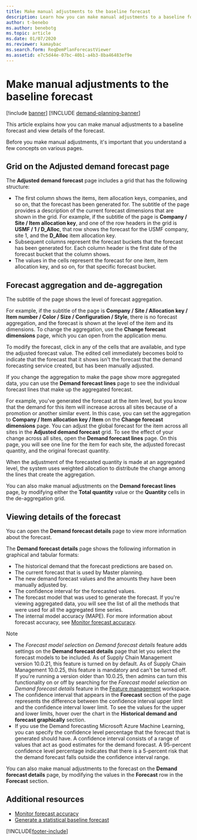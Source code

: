 ```yaml
---
title: Make manual adjustments to the baseline forecast
description: Learn how you can make manual adjustments to a baseline forecast and view details of the forecast with an outline on the adjusted demand forecast page. 
author: t-benebo
ms.author: benebotg
ms.topic: article
ms.date: 01/07/2020
ms.reviewer: kamaybac
ms.search.form: ReqDemPlanForecastViewer
ms.assetid: e7c5d44e-07bc-40b1-a4b3-8ba46483ef9e
---
```


# Make manual adjustments to the baseline forecast

[!include [banner](../includes/banner.md)]
[!INCLUDE [demand-planning-banner](../includes/demand-planning-banner.md)]

This article explains how you can make manual adjustments to a baseline forecast and view details of the forecast.

Before you make manual adjustments, it's important that you understand a few concepts on various pages.

## Grid on the Adjusted demand forecast page

The **Adjusted demand forecast** page includes a grid that has the following structure:

- The first column shows the items, item allocation keys, companies, and so on, that the forecast has been generated for. The subtitle of the page provides a description of the current forecast dimensions that are shown in the grid. For example, if the subtitle of the page is **Company / Site / Item allocation key**, and one of the row headers in the grid is **USMF / 1 / D\_Alloc**, that row shows the forecast for the USMF company, site 1, and the **D\_Alloc** item allocation key.
- Subsequent columns represent the forecast buckets that the forecast has been generated for. Each column header is the first date of the forecast bucket that the column shows.
- The values in the cells represent the forecast for one item, item allocation key, and so on, for that specific forecast bucket.

## Forecast aggregation and de-aggregation

The subtitle of the page shows the level of forecast aggregation.

For example, if the subtitle of the page is **Company / Site / Allocation key / Item number / Color / Size / Configuration / Style**, there is no forecast aggregation, and the forecast is shown at the level of the item and its dimensions. To change the aggregation, use the **Change forecast dimensions** page, which you can open from the application menu.

To modify the forecast, click in any of the cells that are available, and type the adjusted forecast value. The edited cell immediately becomes bold to indicate that the forecast that it shows isn't the forecast that the demand forecasting service created, but has been manually adjusted.

If you change the aggregation to make the page show more aggregated data, you can use the **Demand forecast lines** page to see the individual forecast lines that make up the aggregated forecast.

For example, you've generated the forecast at the item level, but you know that the demand for this item will increase across all sites because of a promotion or another similar event. In this case, you can set the aggregation to **Company / Item allocation key / Item** on the **Change forecast dimensions** page. You can adjust the global forecast for the item across all sites in the **Adjusted demand forecast** grid. To see the effect of your change across all sites, open the **Demand forecast lines** page. On this page, you will see one line for the item for each site, the adjusted forecast quantity, and the original forecast quantity.

When the adjustment of the forecasted quantity is made at an aggregated level, the system uses weighted allocation to distribute the change among the lines that create the aggregation.

You can also make manual adjustments on the **Demand forecast lines** page, by modifying either the **Total quantity** value or the **Quantity** cells in the de-aggregation grid.

## Viewing details of the forecast

You can open the **Demand forecast details** page to view more information about the forecast.

The **Demand forecast details** page shows the following information in graphical and tabular formats:

- The historical demand that the forecast predictions are based on.
- The current forecast that is used by Master planning.
- The new demand forecast values and the amounts they have been manually adjusted by.
- The confidence interval for the forecasted values.
- The forecast model that was used to generate the forecast. If you're viewing aggregated data, you will see the list of all the methods that were used for all the aggregated time series.
- The internal model accuracy (MAPE). For more information about forecast accuracy, see [Monitor forecast accuracy](monitor-forecast-accuracy.md).

> [!NOTE]
> - The *Forecast model selection on Demand forecast details* feature adds settings on the **Demand forecast details** page that let you select the forecast models to be included. As of Supply Chain Management version 10.0.21, this feature is turned on by default. As of Supply Chain Management 10.0.25, this feature is mandatory and can't be turned off. If you're running a version older than 10.0.25, then admins can turn this functionality on or off by searching for the *Forecast model selection on Demand forecast details* feature in the [Feature management](../../fin-ops-core/fin-ops/get-started/feature-management/feature-management-overview.md) workspace.
> - The confidence interval that appears in the **Forecast** section of the page represents the difference between the confidence interval upper limit and the confidence interval lower limit. To see the values for the upper and lower limits, hover over the chart in the **Historical demand and forecast graphically** section.
> - If you use the Demand forecasting Microsoft Azure Machine Learning, you can specify the confidence level percentage that the forecast that is generated should have. A confidence interval consists of a range of values that act as good estimates for the demand forecast. A 95-percent confidence level percentage indicates that there is a 5-percent risk that the demand forecast falls outside the confidence interval range.

You can also make manual adjustments to the forecast on the **Demand forecast details** page, by modifying the values in the **Forecast** row in the **Forecast** section.

## Additional resources

- [Monitor forecast accuracy](monitor-forecast-accuracy.md)
- [Generate a statistical baseline forecast](generate-statistical-baseline-forecast.md)

[!INCLUDE[footer-include](../../includes/footer-banner.md)]
